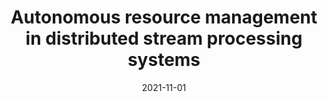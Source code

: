 ---
title: "Autonomous resource management in distributed stream processing systems"
collection: publications
category: conferences
permalink: /publication/2021-autonomous-resource-management
#excerpt: 'This paper is about the number 1. The number 2 is left for future work.'
date: 2021-11-01
#venue: 'Proceedings of the 22nd International Middleware Conference: Doctoral Symposium'
#slidesurl: 'http://pratyushagnihotri.github.io/files/slides1.pdf'
paperurl: '📄 http://pratyushagnihotri.github.io/files/autonomous.pdf'
bibtexurl: '📚 http://pratyushagnihotri.github.io/files/autonomous.bib'
citation: '<b>Agnihotri, Pratyush</b>. (2021). &quot;Autonomous resource management in distributed stream processing systems.&quot; <i>Proceedings of the 22nd International Middleware Conference: Doctoral Symposium</i>.'

---